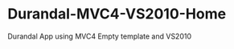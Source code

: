 Durandal-MVC4-VS2010-Home
=========================

Durandal App using MVC4 Empty template and VS2010
